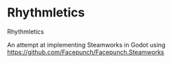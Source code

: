 # Rhythmletics
Rhythmletics

An attempt at implementing Steamworks in Godot using https://github.com/Facepunch/Facepunch.Steamworks 
